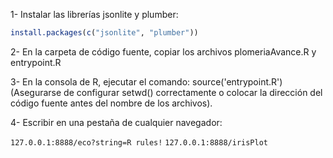 1- Instalar las librerías jsonlite y plumber:

```r
install.packages(c("jsonlite", "plumber"))
```

2- En la carpeta de código fuente, copiar los archivos plomeriaAvance.R y entrypoint.R

3- En la consola de R, ejecutar el comando: source('entrypoint.R') (Asegurarse de configurar setwd() correctamente o colocar la dirección del código fuente antes del nombre de los archivos).

4- Escribir en una pestaña de cualquier navegador:

```127.0.0.1:8888/eco?string=R rules!```
```127.0.0.1:8888/irisPlot```
 
